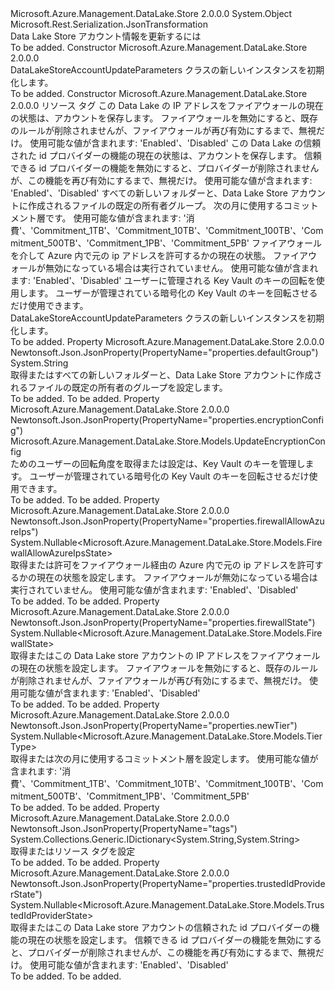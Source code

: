 <Type Name="DataLakeStoreAccountUpdateParameters" FullName="Microsoft.Azure.Management.DataLake.Store.Models.DataLakeStoreAccountUpdateParameters">
  <TypeSignature Language="C#" Value="public class DataLakeStoreAccountUpdateParameters" />
  <TypeSignature Language="ILAsm" Value=".class public auto ansi beforefieldinit DataLakeStoreAccountUpdateParameters extends System.Object" />
  <TypeSignature Language="DocId" Value="T:Microsoft.Azure.Management.DataLake.Store.Models.DataLakeStoreAccountUpdateParameters" />
  <TypeSignature Language="VB.NET" Value="Public Class DataLakeStoreAccountUpdateParameters" />
  <TypeSignature Language="F#" Value="type DataLakeStoreAccountUpdateParameters = class" />
  <AssemblyInfo>
    <AssemblyName>Microsoft.Azure.Management.DataLake.Store</AssemblyName>
    <AssemblyVersion>2.0.0.0</AssemblyVersion>
  </AssemblyInfo>
  <Base>
    <BaseTypeName>System.Object</BaseTypeName>
  </Base>
  <Interfaces />
  <Attributes>
    <Attribute>
      <AttributeName>Microsoft.Rest.Serialization.JsonTransformation</AttributeName>
    </Attribute>
  </Attributes>
  <Docs>
    <summary>
            Data Lake Store アカウント情報を更新するには
            </summary>
    <remarks>To be added.</remarks>
  </Docs>
  <Members>
    <Member MemberName=".ctor">
      <MemberSignature Language="C#" Value="public DataLakeStoreAccountUpdateParameters ();" />
      <MemberSignature Language="ILAsm" Value=".method public hidebysig specialname rtspecialname instance void .ctor() cil managed" />
      <MemberSignature Language="DocId" Value="M:Microsoft.Azure.Management.DataLake.Store.Models.DataLakeStoreAccountUpdateParameters.#ctor" />
      <MemberSignature Language="VB.NET" Value="Public Sub New ()" />
      <MemberType>Constructor</MemberType>
      <AssemblyInfo>
        <AssemblyName>Microsoft.Azure.Management.DataLake.Store</AssemblyName>
        <AssemblyVersion>2.0.0.0</AssemblyVersion>
      </AssemblyInfo>
      <Parameters />
      <Docs>
        <summary>
            DataLakeStoreAccountUpdateParameters クラスの新しいインスタンスを初期化します。
            </summary>
        <remarks>To be added.</remarks>
      </Docs>
    </Member>
    <Member MemberName=".ctor">
      <MemberSignature Language="C#" Value="public DataLakeStoreAccountUpdateParameters (System.Collections.Generic.IDictionary&lt;string,string&gt; tags = null, Nullable&lt;Microsoft.Azure.Management.DataLake.Store.Models.FirewallState&gt; firewallState = null, Nullable&lt;Microsoft.Azure.Management.DataLake.Store.Models.TrustedIdProviderState&gt; trustedIdProviderState = null, string defaultGroup = null, Nullable&lt;Microsoft.Azure.Management.DataLake.Store.Models.TierType&gt; newTier = null, Nullable&lt;Microsoft.Azure.Management.DataLake.Store.Models.FirewallAllowAzureIpsState&gt; firewallAllowAzureIps = null, Microsoft.Azure.Management.DataLake.Store.Models.UpdateEncryptionConfig encryptionConfig = null);" />
      <MemberSignature Language="ILAsm" Value=".method public hidebysig specialname rtspecialname instance void .ctor(class System.Collections.Generic.IDictionary`2&lt;string, string&gt; tags, valuetype System.Nullable`1&lt;valuetype Microsoft.Azure.Management.DataLake.Store.Models.FirewallState&gt; firewallState, valuetype System.Nullable`1&lt;valuetype Microsoft.Azure.Management.DataLake.Store.Models.TrustedIdProviderState&gt; trustedIdProviderState, string defaultGroup, valuetype System.Nullable`1&lt;valuetype Microsoft.Azure.Management.DataLake.Store.Models.TierType&gt; newTier, valuetype System.Nullable`1&lt;valuetype Microsoft.Azure.Management.DataLake.Store.Models.FirewallAllowAzureIpsState&gt; firewallAllowAzureIps, class Microsoft.Azure.Management.DataLake.Store.Models.UpdateEncryptionConfig encryptionConfig) cil managed" />
      <MemberSignature Language="DocId" Value="M:Microsoft.Azure.Management.DataLake.Store.Models.DataLakeStoreAccountUpdateParameters.#ctor(System.Collections.Generic.IDictionary{System.String,System.String},System.Nullable{Microsoft.Azure.Management.DataLake.Store.Models.FirewallState},System.Nullable{Microsoft.Azure.Management.DataLake.Store.Models.TrustedIdProviderState},System.String,System.Nullable{Microsoft.Azure.Management.DataLake.Store.Models.TierType},System.Nullable{Microsoft.Azure.Management.DataLake.Store.Models.FirewallAllowAzureIpsState},Microsoft.Azure.Management.DataLake.Store.Models.UpdateEncryptionConfig)" />
      <MemberSignature Language="VB.NET" Value="Public Sub New (Optional tags As IDictionary(Of String, String) = null, Optional firewallState As Nullable(Of FirewallState) = null, Optional trustedIdProviderState As Nullable(Of TrustedIdProviderState) = null, Optional defaultGroup As String = null, Optional newTier As Nullable(Of TierType) = null, Optional firewallAllowAzureIps As Nullable(Of FirewallAllowAzureIpsState) = null, Optional encryptionConfig As UpdateEncryptionConfig = null)" />
      <MemberSignature Language="F#" Value="new Microsoft.Azure.Management.DataLake.Store.Models.DataLakeStoreAccountUpdateParameters : System.Collections.Generic.IDictionary&lt;string, string&gt; * Nullable&lt;Microsoft.Azure.Management.DataLake.Store.Models.FirewallState&gt; * Nullable&lt;Microsoft.Azure.Management.DataLake.Store.Models.TrustedIdProviderState&gt; * string * Nullable&lt;Microsoft.Azure.Management.DataLake.Store.Models.TierType&gt; * Nullable&lt;Microsoft.Azure.Management.DataLake.Store.Models.FirewallAllowAzureIpsState&gt; * Microsoft.Azure.Management.DataLake.Store.Models.UpdateEncryptionConfig -&gt; Microsoft.Azure.Management.DataLake.Store.Models.DataLakeStoreAccountUpdateParameters" Usage="new Microsoft.Azure.Management.DataLake.Store.Models.DataLakeStoreAccountUpdateParameters (tags, firewallState, trustedIdProviderState, defaultGroup, newTier, firewallAllowAzureIps, encryptionConfig)" />
      <MemberType>Constructor</MemberType>
      <AssemblyInfo>
        <AssemblyName>Microsoft.Azure.Management.DataLake.Store</AssemblyName>
        <AssemblyVersion>2.0.0.0</AssemblyVersion>
      </AssemblyInfo>
      <Parameters>
        <Parameter Name="tags" Type="System.Collections.Generic.IDictionary&lt;System.String,System.String&gt;" />
        <Parameter Name="firewallState" Type="System.Nullable&lt;Microsoft.Azure.Management.DataLake.Store.Models.FirewallState&gt;" />
        <Parameter Name="trustedIdProviderState" Type="System.Nullable&lt;Microsoft.Azure.Management.DataLake.Store.Models.TrustedIdProviderState&gt;" />
        <Parameter Name="defaultGroup" Type="System.String" />
        <Parameter Name="newTier" Type="System.Nullable&lt;Microsoft.Azure.Management.DataLake.Store.Models.TierType&gt;" />
        <Parameter Name="firewallAllowAzureIps" Type="System.Nullable&lt;Microsoft.Azure.Management.DataLake.Store.Models.FirewallAllowAzureIpsState&gt;" />
        <Parameter Name="encryptionConfig" Type="Microsoft.Azure.Management.DataLake.Store.Models.UpdateEncryptionConfig" />
      </Parameters>
      <Docs>
        <param name="tags">リソース タグ</param>
        <param name="firewallState">この Data Lake の IP アドレスをファイアウォールの現在の状態は、アカウントを保存します。 ファイアウォールを無効にすると、既存のルールが削除されませんが、ファイアウォールが再び有効にするまで、無視だけ。 使用可能な値が含まれます: 'Enabled'、'Disabled'</param>
        <param name="trustedIdProviderState">この Data Lake の信頼された id プロバイダーの機能の現在の状態は、アカウントを保存します。
            信頼できる id プロバイダーの機能を無効にすると、プロバイダーが削除されませんが、この機能を再び有効にするまで、無視だけ。 使用可能な値が含まれます: 'Enabled'、'Disabled'</param>
        <param name="defaultGroup">すべての新しいフォルダーと、Data Lake Store アカウントに作成されるファイルの既定の所有者グループ。</param>
        <param name="newTier">次の月に使用するコミットメント層です。
            使用可能な値が含まれます: '消費'、'Commitment_1TB'、'Commitment_10TB'、'Commitment_100TB'、'Commitment_500TB'、'Commitment_1PB'、'Commitment_5PB'</param>
        <param name="firewallAllowAzureIps">ファイアウォールを介して Azure 内で元の ip アドレスを許可するかの現在の状態。
            ファイアウォールが無効になっている場合は実行されていません。 使用可能な値が含まれます: 'Enabled'、'Disabled'</param>
        <param name="encryptionConfig">ユーザーに管理される Key Vault のキーの回転を使用します。 ユーザーが管理されている暗号化の Key Vault のキーを回転させるだけ使用できます。</param>
        <summary>
            DataLakeStoreAccountUpdateParameters クラスの新しいインスタンスを初期化します。
            </summary>
        <remarks>To be added.</remarks>
      </Docs>
    </Member>
    <Member MemberName="DefaultGroup">
      <MemberSignature Language="C#" Value="public string DefaultGroup { get; set; }" />
      <MemberSignature Language="ILAsm" Value=".property instance string DefaultGroup" />
      <MemberSignature Language="DocId" Value="P:Microsoft.Azure.Management.DataLake.Store.Models.DataLakeStoreAccountUpdateParameters.DefaultGroup" />
      <MemberSignature Language="VB.NET" Value="Public Property DefaultGroup As String" />
      <MemberSignature Language="F#" Value="member this.DefaultGroup : string with get, set" Usage="Microsoft.Azure.Management.DataLake.Store.Models.DataLakeStoreAccountUpdateParameters.DefaultGroup" />
      <MemberType>Property</MemberType>
      <AssemblyInfo>
        <AssemblyName>Microsoft.Azure.Management.DataLake.Store</AssemblyName>
        <AssemblyVersion>2.0.0.0</AssemblyVersion>
      </AssemblyInfo>
      <Attributes>
        <Attribute>
          <AttributeName>Newtonsoft.Json.JsonProperty(PropertyName="properties.defaultGroup")</AttributeName>
        </Attribute>
      </Attributes>
      <ReturnValue>
        <ReturnType>System.String</ReturnType>
      </ReturnValue>
      <Docs>
        <summary>
            取得またはすべての新しいフォルダーと、Data Lake Store アカウントに作成されるファイルの既定の所有者のグループを設定します。
            </summary>
        <value>To be added.</value>
        <remarks>To be added.</remarks>
      </Docs>
    </Member>
    <Member MemberName="EncryptionConfig">
      <MemberSignature Language="C#" Value="public Microsoft.Azure.Management.DataLake.Store.Models.UpdateEncryptionConfig EncryptionConfig { get; set; }" />
      <MemberSignature Language="ILAsm" Value=".property instance class Microsoft.Azure.Management.DataLake.Store.Models.UpdateEncryptionConfig EncryptionConfig" />
      <MemberSignature Language="DocId" Value="P:Microsoft.Azure.Management.DataLake.Store.Models.DataLakeStoreAccountUpdateParameters.EncryptionConfig" />
      <MemberSignature Language="VB.NET" Value="Public Property EncryptionConfig As UpdateEncryptionConfig" />
      <MemberSignature Language="F#" Value="member this.EncryptionConfig : Microsoft.Azure.Management.DataLake.Store.Models.UpdateEncryptionConfig with get, set" Usage="Microsoft.Azure.Management.DataLake.Store.Models.DataLakeStoreAccountUpdateParameters.EncryptionConfig" />
      <MemberType>Property</MemberType>
      <AssemblyInfo>
        <AssemblyName>Microsoft.Azure.Management.DataLake.Store</AssemblyName>
        <AssemblyVersion>2.0.0.0</AssemblyVersion>
      </AssemblyInfo>
      <Attributes>
        <Attribute>
          <AttributeName>Newtonsoft.Json.JsonProperty(PropertyName="properties.encryptionConfig")</AttributeName>
        </Attribute>
      </Attributes>
      <ReturnValue>
        <ReturnType>Microsoft.Azure.Management.DataLake.Store.Models.UpdateEncryptionConfig</ReturnType>
      </ReturnValue>
      <Docs>
        <summary>
            ためのユーザーの回転角度を取得または設定は、Key Vault のキーを管理します。 ユーザーが管理されている暗号化の Key Vault のキーを回転させるだけ使用できます。
            </summary>
        <value>To be added.</value>
        <remarks>To be added.</remarks>
      </Docs>
    </Member>
    <Member MemberName="FirewallAllowAzureIps">
      <MemberSignature Language="C#" Value="public Nullable&lt;Microsoft.Azure.Management.DataLake.Store.Models.FirewallAllowAzureIpsState&gt; FirewallAllowAzureIps { get; set; }" />
      <MemberSignature Language="ILAsm" Value=".property instance valuetype System.Nullable`1&lt;valuetype Microsoft.Azure.Management.DataLake.Store.Models.FirewallAllowAzureIpsState&gt; FirewallAllowAzureIps" />
      <MemberSignature Language="DocId" Value="P:Microsoft.Azure.Management.DataLake.Store.Models.DataLakeStoreAccountUpdateParameters.FirewallAllowAzureIps" />
      <MemberSignature Language="VB.NET" Value="Public Property FirewallAllowAzureIps As Nullable(Of FirewallAllowAzureIpsState)" />
      <MemberSignature Language="F#" Value="member this.FirewallAllowAzureIps : Nullable&lt;Microsoft.Azure.Management.DataLake.Store.Models.FirewallAllowAzureIpsState&gt; with get, set" Usage="Microsoft.Azure.Management.DataLake.Store.Models.DataLakeStoreAccountUpdateParameters.FirewallAllowAzureIps" />
      <MemberType>Property</MemberType>
      <AssemblyInfo>
        <AssemblyName>Microsoft.Azure.Management.DataLake.Store</AssemblyName>
        <AssemblyVersion>2.0.0.0</AssemblyVersion>
      </AssemblyInfo>
      <Attributes>
        <Attribute>
          <AttributeName>Newtonsoft.Json.JsonProperty(PropertyName="properties.firewallAllowAzureIps")</AttributeName>
        </Attribute>
      </Attributes>
      <ReturnValue>
        <ReturnType>System.Nullable&lt;Microsoft.Azure.Management.DataLake.Store.Models.FirewallAllowAzureIpsState&gt;</ReturnType>
      </ReturnValue>
      <Docs>
        <summary>
            取得または許可をファイアウォール経由の Azure 内で元の ip アドレスを許可するかの現在の状態を設定します。 ファイアウォールが無効になっている場合は実行されていません。 使用可能な値が含まれます: 'Enabled'、'Disabled'
            </summary>
        <value>To be added.</value>
        <remarks>To be added.</remarks>
      </Docs>
    </Member>
    <Member MemberName="FirewallState">
      <MemberSignature Language="C#" Value="public Nullable&lt;Microsoft.Azure.Management.DataLake.Store.Models.FirewallState&gt; FirewallState { get; set; }" />
      <MemberSignature Language="ILAsm" Value=".property instance valuetype System.Nullable`1&lt;valuetype Microsoft.Azure.Management.DataLake.Store.Models.FirewallState&gt; FirewallState" />
      <MemberSignature Language="DocId" Value="P:Microsoft.Azure.Management.DataLake.Store.Models.DataLakeStoreAccountUpdateParameters.FirewallState" />
      <MemberSignature Language="VB.NET" Value="Public Property FirewallState As Nullable(Of FirewallState)" />
      <MemberSignature Language="F#" Value="member this.FirewallState : Nullable&lt;Microsoft.Azure.Management.DataLake.Store.Models.FirewallState&gt; with get, set" Usage="Microsoft.Azure.Management.DataLake.Store.Models.DataLakeStoreAccountUpdateParameters.FirewallState" />
      <MemberType>Property</MemberType>
      <AssemblyInfo>
        <AssemblyName>Microsoft.Azure.Management.DataLake.Store</AssemblyName>
        <AssemblyVersion>2.0.0.0</AssemblyVersion>
      </AssemblyInfo>
      <Attributes>
        <Attribute>
          <AttributeName>Newtonsoft.Json.JsonProperty(PropertyName="properties.firewallState")</AttributeName>
        </Attribute>
      </Attributes>
      <ReturnValue>
        <ReturnType>System.Nullable&lt;Microsoft.Azure.Management.DataLake.Store.Models.FirewallState&gt;</ReturnType>
      </ReturnValue>
      <Docs>
        <summary>
            取得またはこの Data Lake store アカウントの IP アドレスをファイアウォールの現在の状態を設定します。 ファイアウォールを無効にすると、既存のルールが削除されませんが、ファイアウォールが再び有効にするまで、無視だけ。 使用可能な値が含まれます: 'Enabled'、'Disabled'
            </summary>
        <value>To be added.</value>
        <remarks>To be added.</remarks>
      </Docs>
    </Member>
    <Member MemberName="NewTier">
      <MemberSignature Language="C#" Value="public Nullable&lt;Microsoft.Azure.Management.DataLake.Store.Models.TierType&gt; NewTier { get; set; }" />
      <MemberSignature Language="ILAsm" Value=".property instance valuetype System.Nullable`1&lt;valuetype Microsoft.Azure.Management.DataLake.Store.Models.TierType&gt; NewTier" />
      <MemberSignature Language="DocId" Value="P:Microsoft.Azure.Management.DataLake.Store.Models.DataLakeStoreAccountUpdateParameters.NewTier" />
      <MemberSignature Language="VB.NET" Value="Public Property NewTier As Nullable(Of TierType)" />
      <MemberSignature Language="F#" Value="member this.NewTier : Nullable&lt;Microsoft.Azure.Management.DataLake.Store.Models.TierType&gt; with get, set" Usage="Microsoft.Azure.Management.DataLake.Store.Models.DataLakeStoreAccountUpdateParameters.NewTier" />
      <MemberType>Property</MemberType>
      <AssemblyInfo>
        <AssemblyName>Microsoft.Azure.Management.DataLake.Store</AssemblyName>
        <AssemblyVersion>2.0.0.0</AssemblyVersion>
      </AssemblyInfo>
      <Attributes>
        <Attribute>
          <AttributeName>Newtonsoft.Json.JsonProperty(PropertyName="properties.newTier")</AttributeName>
        </Attribute>
      </Attributes>
      <ReturnValue>
        <ReturnType>System.Nullable&lt;Microsoft.Azure.Management.DataLake.Store.Models.TierType&gt;</ReturnType>
      </ReturnValue>
      <Docs>
        <summary>
            取得または次の月に使用するコミットメント層を設定します。 使用可能な値が含まれます: '消費'、'Commitment_1TB'、'Commitment_10TB'、'Commitment_100TB'、'Commitment_500TB'、'Commitment_1PB'、'Commitment_5PB'
            </summary>
        <value>To be added.</value>
        <remarks>To be added.</remarks>
      </Docs>
    </Member>
    <Member MemberName="Tags">
      <MemberSignature Language="C#" Value="public System.Collections.Generic.IDictionary&lt;string,string&gt; Tags { get; set; }" />
      <MemberSignature Language="ILAsm" Value=".property instance class System.Collections.Generic.IDictionary`2&lt;string, string&gt; Tags" />
      <MemberSignature Language="DocId" Value="P:Microsoft.Azure.Management.DataLake.Store.Models.DataLakeStoreAccountUpdateParameters.Tags" />
      <MemberSignature Language="VB.NET" Value="Public Property Tags As IDictionary(Of String, String)" />
      <MemberSignature Language="F#" Value="member this.Tags : System.Collections.Generic.IDictionary&lt;string, string&gt; with get, set" Usage="Microsoft.Azure.Management.DataLake.Store.Models.DataLakeStoreAccountUpdateParameters.Tags" />
      <MemberType>Property</MemberType>
      <AssemblyInfo>
        <AssemblyName>Microsoft.Azure.Management.DataLake.Store</AssemblyName>
        <AssemblyVersion>2.0.0.0</AssemblyVersion>
      </AssemblyInfo>
      <Attributes>
        <Attribute>
          <AttributeName>Newtonsoft.Json.JsonProperty(PropertyName="tags")</AttributeName>
        </Attribute>
      </Attributes>
      <ReturnValue>
        <ReturnType>System.Collections.Generic.IDictionary&lt;System.String,System.String&gt;</ReturnType>
      </ReturnValue>
      <Docs>
        <summary>
            取得またはリソース タグを設定
            </summary>
        <value>To be added.</value>
        <remarks>To be added.</remarks>
      </Docs>
    </Member>
    <Member MemberName="TrustedIdProviderState">
      <MemberSignature Language="C#" Value="public Nullable&lt;Microsoft.Azure.Management.DataLake.Store.Models.TrustedIdProviderState&gt; TrustedIdProviderState { get; set; }" />
      <MemberSignature Language="ILAsm" Value=".property instance valuetype System.Nullable`1&lt;valuetype Microsoft.Azure.Management.DataLake.Store.Models.TrustedIdProviderState&gt; TrustedIdProviderState" />
      <MemberSignature Language="DocId" Value="P:Microsoft.Azure.Management.DataLake.Store.Models.DataLakeStoreAccountUpdateParameters.TrustedIdProviderState" />
      <MemberSignature Language="VB.NET" Value="Public Property TrustedIdProviderState As Nullable(Of TrustedIdProviderState)" />
      <MemberSignature Language="F#" Value="member this.TrustedIdProviderState : Nullable&lt;Microsoft.Azure.Management.DataLake.Store.Models.TrustedIdProviderState&gt; with get, set" Usage="Microsoft.Azure.Management.DataLake.Store.Models.DataLakeStoreAccountUpdateParameters.TrustedIdProviderState" />
      <MemberType>Property</MemberType>
      <AssemblyInfo>
        <AssemblyName>Microsoft.Azure.Management.DataLake.Store</AssemblyName>
        <AssemblyVersion>2.0.0.0</AssemblyVersion>
      </AssemblyInfo>
      <Attributes>
        <Attribute>
          <AttributeName>Newtonsoft.Json.JsonProperty(PropertyName="properties.trustedIdProviderState")</AttributeName>
        </Attribute>
      </Attributes>
      <ReturnValue>
        <ReturnType>System.Nullable&lt;Microsoft.Azure.Management.DataLake.Store.Models.TrustedIdProviderState&gt;</ReturnType>
      </ReturnValue>
      <Docs>
        <summary>
            取得またはこの Data Lake store アカウントの信頼された id プロバイダーの機能の現在の状態を設定します。 信頼できる id プロバイダーの機能を無効にすると、プロバイダーが削除されませんが、この機能を再び有効にするまで、無視だけ。 使用可能な値が含まれます: 'Enabled'、'Disabled'
            </summary>
        <value>To be added.</value>
        <remarks>To be added.</remarks>
      </Docs>
    </Member>
  </Members>
</Type>
